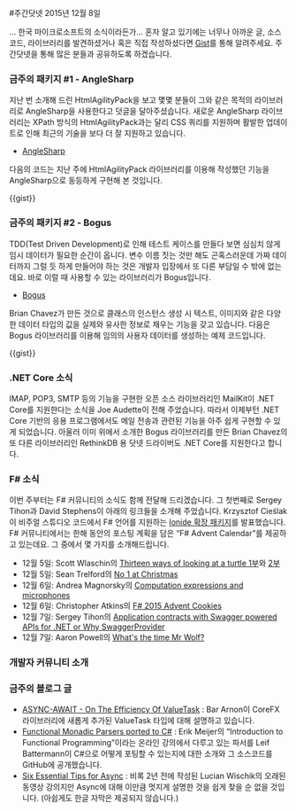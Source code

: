 #주간닷넷 2015년 12월 8일

… 한국 마이크로소프트의 소식이라든가… 
혼자 알고 있기에는 너무나 아까운 글, 소스 코드, 라이브러리를 발견하셨거나 혹은 직접 작성하셨다면 [Gist](https://gist.github.com/options/e9fc443b8c882157fe4a)를 통해 알려주세요. 주간닷넷을 통해 많은 분들과 공유하도록 하겠습니다.

### 금주의 패키지 #1 - AngleSharp

지난 번 소개해 드린 HtmlAgilityPack을 보고 몇몇 분들이 그와 같은 목적의 라이브러리로 AngleSharp을 사용한다고 덧글을 달아주셨습니다. 새로운 AngleSharp 라이브러리는 XPath 방식의 HtmlAgilityPack과는 달리 CSS 쿼리를 지원하며 활발한 업데이트로 인해 최근의 기술을 보다 더 잘 지원하고 있습니다.

* [AngleSharp](https://www.nuget.org/packages/AngleSharp/)

다음의 코드는 지난 주에 HtmlAgilityPack 라이브러리를 이용해 작성했던 기능을 AngleSharp으로 동등하게 구현해 본 것입니다.

<section>
{{gist}} <script src="https://gist.github.com/bleroy/ca1499fee30581358e9e.js"></script>
</section>

### 금주의 패키지 #2 - Bogus

TDD(Test Driven Development)로 인해 테스트 케이스를 만들다 보면 심심치 않게 임시 데이터가 필요한 순간이 옵니다. 변수 이름 짓는 것만 해도 곤혹스러운데 가짜 데이터까지 그럴 듯 하게 만들어야 하는 것은 개발자 입장에서 또 다른 부담일 수 밖에 없는데요. 바로 이럴 때 사용할 수 있는 라이브러리가 Bogus입니다.

* [Bogus](https://www.nuget.org/packages/Bogus/) 

Brian Chavez가 만든 것으로 클래스의 인스턴스 생성 시 텍스트, 이미지와 같은 다양한 데이터 타입의 값을 실제와 유사한 정보로 채우는 기능을 갖고 있습니다. 다음은 Bogus 라이브러리를 이용해 임의의 사용자 데이터를 생성하는 예제 코드입니다.

<section>
{{gist}} <script src="https://gist.github.com/bleroy/d596de64caeeab352795.js"></script>
</section>

### .NET Core 소식

IMAP, POP3, SMTP 등의 기능을 구현한 오픈 소스 라이브러리인 MailKit이 .NET Core를 지원한다는 소식을 Joe Audette이 전해 주었습니다. 따라서 이제부턴 .NET Core 기반의 응용 프로그램에서도 메일 전송과 관련된 기능을 아주 쉽게 구현할 수 있게 되었습니다.
아울러 이미 위에서 소개한 Bogus 라이브러리를 만든 Brian Chavez의 또 다른 라이브러리인 RethinkDB 용 닷넷 드라이버도 .NET Core를 지원한다고 합니다.

### F# 소식

이번 주부터는 F# 커뮤니티의 소식도 함께 전달해 드리겠습니다. 그 첫번째로 Sergey Tihon과 David Stephens이 아래의 링크들을 소개해 주었습니다.
Krzysztof Cieślak이 비주얼 스튜디오 코드에서 F# 언어를 지원하는 [Ionide 확장 패키지](http://blogs.msdn.com/b/dotnet/archive/2015/12/03/guest-post-announcing-f-support-in-visual-studio-code-with-ionide.aspx)를 발표했습니다.
F# 커뮤니티에서는 한해 동안의 포스팅 계획을 담은 “F# Advent Calendar”를 제공하고 있는데요. 그 중에서 몇 가지를 소개해드립니다.

* 12월 5일: Scott Wlaschin의 [Thirteen ways of looking at a turtle 1부](http://fsharpforfunandprofit.com/posts/13-ways-of-looking-at-a-turtle/)와 [2부](http://fsharpforfunandprofit.com/posts/13-ways-of-looking-at-a-turtle-2/)
* 12월 5일: Sean Trelford의 [No 1 at Christmas](https://seantrelfordblog.wordpress.com/2015/12/05/no1s/)
* 12월 6일: Andrea Magnorsky의 [Computation expressions and microphones](http://www.roundcrisis.com/2015/12/06/Computation-expressions-in-practice/)
* 12월 6일: Christopher Atkins의 [F# 2015 Advent Cookies](http://www.roundcrisis.com/2015/12/06/Computation-expressions-in-practice/)
* 12월 7일: Sergey Tihon의 [Application contracts with Swagger powered APIs for .NET or Why SwaggerProvider](https://sergeytihon.wordpress.com/2015/12/07/application-contracts-with-swagger-powered-apis-for-net-or-why-swaggerprovider/)
* 12월 7일: Aaron Powell의 [What's the time Mr Wolf?](http://www.aaron-powell.com/posts/2015-12-07-whats-the-time-mr-wolf.html)


### 개발자 커뮤니티 소개

### 금주의 블로그 글

* [ASYNC-AWAIT - On The Efficiency Of ValueTask](http://blog.i3arnon.com/2015/11/30/valuetask/) : Bar Arnon이 CoreFX 라이브러리에 새롭게 추가된 ValueTask<T> 타입에 대해 설명하고 있습니다.
* [Functional Monadic Parsers ported to C#](http://blog.leifbattermann.de/2015/11/23/functional-monadic-parsers-ported-to-c/) : Erik Meijer의 “Introduction to Functional Programming”이라는 온라인 강의에서 다루고 있는 파서를 Leif Battermann이 C#으로 어떻게 포팅할 수 있는지에 대한 소개와 그 소스코드를 GitHub에 공개했습니다.
* [Six Essential Tips for Async](https://channel9.msdn.com/Series/Three-Essential-Tips-for-Async) : 비록 2년 전에 작성된 Lucian Wischik의 오래된 동영상 강의지만 Async에 대해 이만큼 멋지게 설명한 것을 쉽게 찾을 순 없을 것입니다. (아쉽게도 한글 자막은 제공되지 않습니다.)
